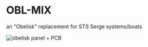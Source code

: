 # OBL-MIX
an "Obelisk" replacement for STS Serge systems/boats

![obelisk panel + PCB](https://user-images.githubusercontent.com/14189382/152060146-1cac3bc6-0328-4f0f-b41d-329bc3306041.png)
